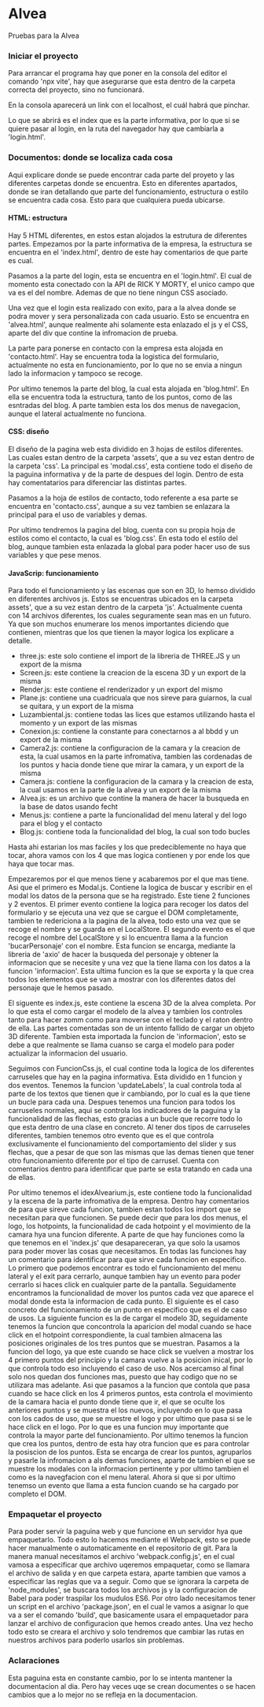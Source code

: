 # Alvea
Pruebas para la Alvea


### Iniciar el proyecto 
Para arrancar el programa hay que poner en la consola del editor el comando 'npx vite', hay que asegurarse que esta dentro de la carpeta correcta del proyecto, sino no funcionará. 

En la consola aparecerá un link con el localhost, el cuál habrá que pinchar.

Lo que se abrirá es el index que es la parte informativa, por lo que si se quiere pasar al login, en la ruta del navegador hay que cambiarla a 'login.html'.

### Documentos: donde se localiza cada cosa
Aqui explicare donde se puede encontrar cada parte del proyeto y las diferentes carpetas donde se encuentra. Esto en diferentes apartados, donde se iran detallando que parte del funcionamiento, estructura o estilo se encuentra cada cosa. Esto para que cualquiera pueda ubicarse.


#### HTML: estructura
Hay 5 HTML diferentes, en estos estan alojados la estrutura de diferentes partes. Empezamos por la parte informativa de la empresa, la estructura se encuentra en el 'index.html', dentro de este hay comentarios de que parte es cual.

Pasamos a la parte del login, esta se encuentra en el 'login.html'. El cual de momento esta conectado con la API de RICK Y MORTY, el unico campo que va es el del nombre. Ademas de que no tiene ningun CSS asociado.

Una vez que el login esta realizado con exito, para a la alvea donde se podra mover y sera personalizada con cada usuario. Esto se encuentra en 'alvea.html', aunque realmente ahi solamente esta enlazado el js y el CSS, aparte del div que contine la infromacion de prueba.

La parte para ponerse en contacto con la empresa esta alojada en 'contacto.html'. Hay se encuentra toda la logistica del formulario, actualmente no esta en funcionamiento, por lo que no se envia a ningun lado la informacion y tampoco se recoge.

Por ultimo tenemos la parte del blog, la cual esta alojada en 'blog.html'. En ella se encuentra toda la estructura, tanto de los puntos, como de las esntradas del blog. A parte tambien esta los dos menus de navegacion, aunque el lateral actualmente no funciona.

#### CSS: diseño
El diseño de la pagina web esta dividido en 3 hojas de estilos diferentes. Las cuales estan dentro de la carpeta 'assets', que a su vez estan dentro de la carpeta 'css'. La principal es 'modal.css', esta contiene todo el diseño de la paguina informativa y de la parte de despues del login. Dentro de esta hay comentatarios para diferenciar las distintas partes. 

Pasamos a la hoja de estilos de contacto, todo referente a esa parte se encuentra en 'contacto.css', aunque a su vez tambien se enlazara la principal para el uso de variables y demas.

Por ultimo tendremos la pagina del blog, cuenta con su propia hoja de estilos como el contacto, la cual es 'blog.css'. En esta todo el estilo del blog, aunque tambien esta enlazada la global para poder hacer uso de sus variables y que pese menos.

#### JavaScrip: funcionamiento
Para todo el funcionamiento y las escenas que son en 3D, lo hemso dividido en diferentes archivos js. Estos se encuentras ubicados en la carpeta assets', que a su vez estan dentro de la carpeta 'js'. Actualmente cuenta con 14 archivos diferentes, los cuales seguramente sean mas en un futuro. Ya que son muchos enumerare los menos importantes diciendo que contienen, mientras que los que tienen la mayor logica los explicare a detalle.

- three.js: este solo contiene el import de la libreria de THREE.JS y un export de la misma 
- Screen.js: este contiene la creacion de la escena 3D y un export de la misma 
- Render.js: este contiene el renderizador y un export del mismo 
- Plane.js: contiene una cuadricuala que nos sireve para guiarnos, la cual se quitara, y un export de la misma 
- Luzambiental.js: contiene todas las lices que estamos utilizando hasta el momento y un export de las mismas
- Conexion.js: contiene la constante para conectarnos a al bbdd y un export de la misma 
- Camera2.js: contiene la configuracion de la camara y la creacion de esta, la cual usamos en la parte infromativa, tambien las cordenadas de los puntos y hacia donde tiene que mirar la camara, y un export de la misma 
- Camera.js: contiene la configuracion de la camara y la creacion de esta, la cual usamos en la parte de la alvea  y un export de la misma
- Alvea.js: es un archivo que contine la manera de hacer la busqueda en la base de datos usando fecht
- Menus.js: contiene a parte la funcionalidad del menu lateral y del logo para el blog y el contacto
- Blog.js: contiene toda la funcionalidad del blog, la cual son todo bucles 

Hasta ahi estarian los mas faciles y los que predeciblemente no haya que tocar, ahora vamos con los 4 que mas logica contienen y por ende los que haya que tocar mas. 

Empezaremos por el que menos tiene y acabaremos por el que mas tiene. Asi que el primero es Modal.js. Contiene la logica de buscar y escribir en el modal los datos de la persona que se ha registrado. Este tiene 2 funciones y 2 eventos. El primer evento contiene la logica para recoger los datos del formulario y se ejecuta una vez que se cargue el DOM completamente, tambien te redericiona a la pagina de la alvea, todo esto una vez que se recoge el nombre y se guarda en el LocalStore. El segundo evento es el que recoge el nombre del LocalStore y si lo encuentra llama a la funcion 'bucarPersonaje' con el nombre. Esta funcion se encarga, mediante la libreria de 'axio' de hacer la busqueda del personaje y obtener la informacion que se necesite y una vez que la tiene llama con los datos a la funcion 'informacion'. Esta ultima funcion es la que se exporta y la que crea todos los elementos que se van a mostrar con los diferentes datos del personaje que le hemos pasado. 

El siguente es index.js, este contiene la escena 3D de la alvea completa. Por lo que esta el como cargar el modelo de la alvea y tambien los controles tanto para hacer zomm como para moverse con el teclado y el raton dentro de ella. Las partes comentadas son de un intento fallido de cargar un objeto 3D diferente. Tambien esta importada la funcion de 'informacion', esto se debe a que realmente se llama cuanso se carga el modelo para poder actualizar la informacion del usuario.

Seguimos con FuncionCss.js, el cual contine toda la logica de los diferentes carruseles que hay en la pagina informativa. Esta dividido en 1 funcion y dos eventos. Tenemos la funcion 'updateLabels', la cual controla toda al parte de los textos que tienen que ir cambiando, por lo cual es la que tiene un bucle para cada una. Despues tenemos una funcion para todos los carruseles normales, aqui se controla los indicadores de la paguina y la funcionalidad de las flechas, esto gracias a un bucle que recorre todo lo que esta dentro de una clase en concreto. Al tener dos tipos de carruseles diferentes, tambien tenemos otro evento que es el que controla exclusivamente el funcionamiento del comportamiento del slider y sus flechas, que a pesar de que son las mismas que las demas tienen que tener otro funcionamiento diferente por el tipo de carrusel. Cuenta con comentarios dentro para identificar que parte se esta tratando en cada una de ellas. 

Por ultimo tenemos el idexAlvearium.js, este contiene todo la funcionalidad y la escena de la parte infromativa de la empresa. Dentro hay comentarios de para que sireve cada funcion, tambien estan todos los import que se necesitan para que funcionen. Se puede decir que para los dos menus, el logo, los hotpoints, la funcionalidad de cada hotpoint y el movimiento de la camara hya una funcion diferente. A parte de que hay funciones como la que tenemos en el 'index.js' que desapareceran, ya que solo la usamos para poder mover las cosas que necesitamos. En todas las funciones hay un comentario para identificar para que sirve cada funcion en especifico. Lo primero que podemos encontrar es todo el funcionamiento del menu lateral y el exit para cerrarlo, aunque tambien hay un evento para poder cerrarlo si haces click en cualquier parte de la pantalla. Seguidamente encontramos la funcionalidad de mover los puntos cada vez que aparece el modal donde esta la informacion de cada punto. El siguiente es el caso concreto del funcionamiento de un punto en especifico que es el de caso de usos. La siguiente funcion es la de cargar el modelo 3D, seguidamente tenemos la funcion que concontrola la aparicion del modal cuando se hace click en el hotpoint correspondiente, la cual tambien almacena las posiciones originales de los tres puntos que se muestran. Pasamos a la funcion del logo, ya que este cuando se hace click se vuelven a mostrar los 4 primero puntos del principio y la camara vuelve a la posicion inical, por lo que controla todo eso incluyendo el caso de uso. Nos acercamso al final solo nos quedan dos funciones mas, puesto que hay codigo que no se utilizara mas adelante. Asi que pasamos a la funcion que contola que pasa cuando se hace click en los 4 primeros puntos, esta controla el movimiento de la camara hacia el punto donde tiene que ir, el que se oculte los anteriores puntos y se muestra el los nuevos, incluyendo en lo que pasa con los cados de uso, que se muestre el logo y por ultimo que pasa si se le hace click en el logo. Por lo que es una funcion muy importante que controla la mayor parte del funcionamiento. Por ultimo tenemos la funcion que crea los puntos, dentro de esta hay otra funcion que es para controlar la posiscion de los puntos. Esta se encarga de crear los puntos, agruparlos y pasarle la infromacion a als demas funciones, aparte de tambien el que se muestre los modales con la informacion pertinente y por ultimo tambien el como es la navegfacion con el menu lateral. Ahora si que si por ultimo tenemso un evento que llama a esta funcion cuando se ha cargado por completo el DOM.

### Empaquetar el proyecto
Para poder servir la paguina web y que funcione en un servidor hya que empaquetarlo. Todo esto lo hacemos mediante el Webpack, esto se puede hacer manualmente o automaticamente en el repositorio de git. Para la manera manual necesitamos el archivo 'webpack.config.js', en el cual vamosa a especificar que archivo uqeremos empaquetar, como se llamara el archivo de salida y en que carpeta estara, aparte tambien que vamos a especificar las reglas que va a seguir. Como que se ignorara la carpeta de 'node_modules', se buscara todos los archivos js y la configuracion de Babel para poder traspilar los mudulos ES6. Por otro lado necesitamos tener un script en el archivo 'package.json', en el cual le vamos a asignar lo que va a ser el comando 'build', que basicamente usara el empaquetador para lanzar el archivo de configuracion que hemos creado antes. Una vez hecho todo esto se creara el archivo y solo tendremos que cambiar las rutas en nuestros archivos para poderlo usarlos sin problemas. 


### Aclaraciones 
Esta paguina esta en constante cambio, por lo se intenta mantener la documentacion al dia. Pero hay veces uqe se crean documentes o se hacen cambios que a lo mejor no se refleja en la documentacion. 